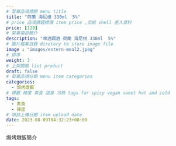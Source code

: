 ```yaml
---
# 菜單品項標題 menu title 
title: "荷蘭 海尼根 330ml  5%"
# price 品項價錢標價 item price ,交給 shell 差入資料
price: [120] 
# 菜單項目簡介 
description: "啤酒調酒 荷蘭 海尼根 330ml  5%"
# 圖片檔案目錄 diretory to store image file
image : "images/estern-meal2.jpeg"
# 排序
weight: 3 
# 上架開關 list product 
draft: false
# 菜單品項分類 menu item categories 
categories:
  - 焗烤燉飯
# 標籤 辣度 素食 甜食 冷熱 tags for spicy vegan sweet hot and cold 
tags:
  - 素食
  - 辣度
# 項目上傳日期 item upload date 
date: 2023-08-09T04:32:23+08:00
---
```


焗烤燉飯簡介

